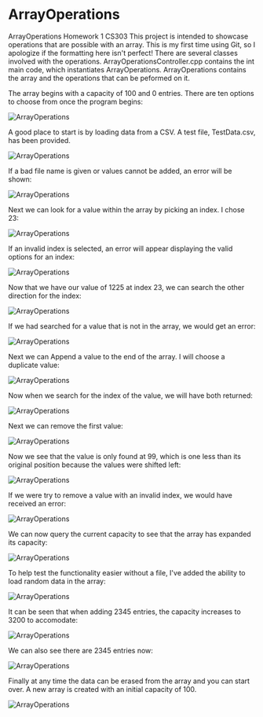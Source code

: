 # ArrayOperations
ArrayOperations Homework 1 CS303
This project is intended to showcase operations that are possible with an array. This is my first time using Git, so I apologize if the formatting here isn't perfect!
There are several classes involved with the operations. ArrayOperationsController.cpp contains the int main code, which instantiates ArrayOperations.
ArrayOperations contains the array and the operations that can be peformed on it.

The array begins with a capacity of 100 and 0 entries.
There are ten options to choose from once the program begins:

![ArrayOperations](../assets/Startup.png?raw=true)

A good place to start is by loading data from a CSV. A test file, TestData.csv, has been provided. 

![ArrayOperations](../assets/LoadDataFromCSV.png?raw=true)

If a bad file name is given or values cannot be added, an error will be shown:

![ArrayOperations](../assets/LoadDataFromCSV_failure.png?raw=true)

Next we can look for a value within the array by picking an index. I chose 23:

![ArrayOperations](../assets/GetValueAtIndex_success.png?raw=true)

If an invalid index is selected, an error will appear displaying the valid options for an index:

![ArrayOperations](../assets/GetValueAtIndex_failure.png?raw=true)

Now that we have our value of 1225 at index 23, we can search the other direction for the index:

![ArrayOperations](../assets/GetIndexOfValue_success.png?raw=true)

If we had searched for a value that is not in the array, we would get an error:

![ArrayOperations](../assets/GetIndexOfValue_failure.png?raw=true)

Next we can Append a value to the end of the array. I will choose a duplicate value:

![ArrayOperations](../assets/AppendValue_success.png?raw=true)

Now when we search for the index of the value, we will have both returned:

![ArrayOperations](../assets/GetIndexOfValue_success-MultipleResults.png?raw=true)

Next we can remove the first value:

![ArrayOperations](../assets/RemoveValueByIndex_success.png?raw=true)

Now we see that the value is only found at 99, which is one less than its original position because the values were shifted left:

![ArrayOperations](../assets/GetIndexOfValue_success-AfterRemoval.png?raw=true)

If we were try to remove a value with an invalid index, we would have received an error:

![ArrayOperations](../assets/RemoveValueByIndex_failure.png?raw=true)

We can now query the current capacity to see that the array has expanded its capacity:

![ArrayOperations](../assets/GetCurrentCapacityAfterAppend.png?raw=true)

To help test the functionality easier without a file, I've added the ability to load random data in the array:

![ArrayOperations](../assets/LoadRandomArrayData_success.png?raw=true)

It can be seen that when adding 2345 entries, the capacity increases to 3200 to accomodate:

![ArrayOperations](../assets/GetCurrentCapacityAfterRandomData.png?raw=true)

We can also see there are 2345 entries now:

![ArrayOperations](../assets/GetNumberOfIntegersAfterRandomData.png?raw=true)

Finally at any time the data can be erased from the array and you can start over. A new array is created with an initial capacity of 100.

![ArrayOperations](../assets/ErasedAllData.png?raw=true)
